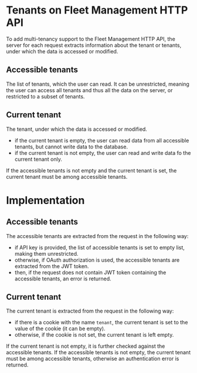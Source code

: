 # Tenants on Fleet Management HTTP API

To add multi-tenancy support to the Fleet Management HTTP API, the server for each request extracts information about the tenant or tenants, under which the data is accessed or modified.

## Accessible tenants

The list of tenants, which the user can read. It can be unrestricted, meaning the user can access all tenants and thus all the data on the server, or restricted to a subset of tenants.

## Current tenant

The tenant, under which the data is accessed or modified.

- if the current tenant is empty, the user can read data from all accessible tenants, but cannot write data to the database.
- if the current tenant is not empty, the user can read and write data fo the current tenant only.

If the accessible tenants is not empty and the current tenant is set, the current tenant must be among accessible tenants.

# Implementation

## Accessible tenants

The accessible tenants are extracted from the request in the following way:

- if API key is provided, the list of accessible tenants is set to empty list, making them unrestricted.
- otherwise, if OAuth authorization is used, the accessible tenants are extracted from the JWT token.
- then, if the request does not contain JWT token containing the accessible tenants, an error is returned.

## Current tenant

The current tenant is extracted from the request in the following way:

- if there is a cookie with the name `tenant`, the current tenant is set to the value of the cookie (it can be empty).
- otherwise, if the cookie is not set, the current tenant is left empty.

If the current tenant is not empty, it is further checked against the accessible tenants. If the accessible tenants is not empty, the current tenant must be among accessible tenants, otherwise an authentication error is returned.
